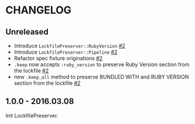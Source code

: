 # CHANGELOG

## Unreleased

- Introduce `LockfilePreserver::RubyVersion` [#2][pr2]
- Introduce `LockfilePreserver::Pipeline` [#2][pr2]
- Refactor spec fixture originations [#2][pr2]
- `.keep` now accepts `:ruby_version` to preserve Ruby Version section from the lockfile [#2][pr2]
- new `.keep_all` method to preserve BUNDLED WITH and RUBY VERSION section from the lockfile [#2][pr2]

[pr2]: https://github.com/jollygoodcode/lockfile_preserver/pull/2

## 1.0.0 - 2016.03.08

Init LockfilePreserver.
